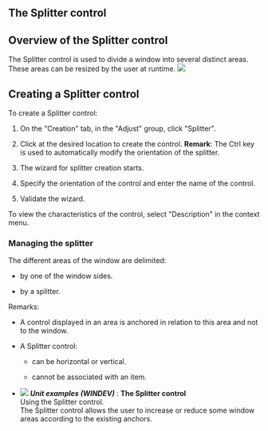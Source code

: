 


## The Splitter control
			



<a name="NOTE1"></a>
<a name="NOTE1_1"></a>


## Overview of the Splitter control
<a name="overview_the_splitter_control_ELTTEXTE000107"></a>
The Splitter control is used to divide a window into several distinct areas. These areas can be resized by the user at runtime.
![](https://doc.pcsoft.fr/en-US/images/image.awp?langid=3&name=ExChampSplitter.gif)


<a name="NOTE2"></a>
<a name="NOTE2_1"></a>


## Creating a Splitter control
<a name="creating_splitter_control_ELTTEXTE000131"></a>
To create a Splitter control: 

1. On the "Creation" tab, in the "Adjust" group, click "Splitter".

2. Click at the desired location to create the control.
	**Remark**: The Ctrl key is used to automatically modify the orientation of the splitter.

3. The wizard for splitter creation starts.

4. Specify the orientation of the control and enter the name of the control.

5. Validate the wizard.




To view the characteristics of the control, select "Description" in the context menu.
<a name="NOTE2_2"></a>


### Managing the splitter
<a name="managing_the_splitter_ELTPARAGRAPHE000045"></a>

The different areas of the window are delimited:

- by one of the window sides.

- by a splitter.




Remarks:

- A control displayed in an area is anchored in relation to this area and not to the window.

- A Splitter control:

	- can be horizontal or vertical.

	- cannot be associated with an item.








- ![](https://doc.pcsoft.fr/en-US/images/image.awp?langid=3&name=TheSplittercontrol.gif) ***Unit examples (WINDEV)*** : **The Splitter control** <br>Using the Splitter control.<br>The Splitter control allows the user to increase or reduce some window areas according to the existing anchors.


